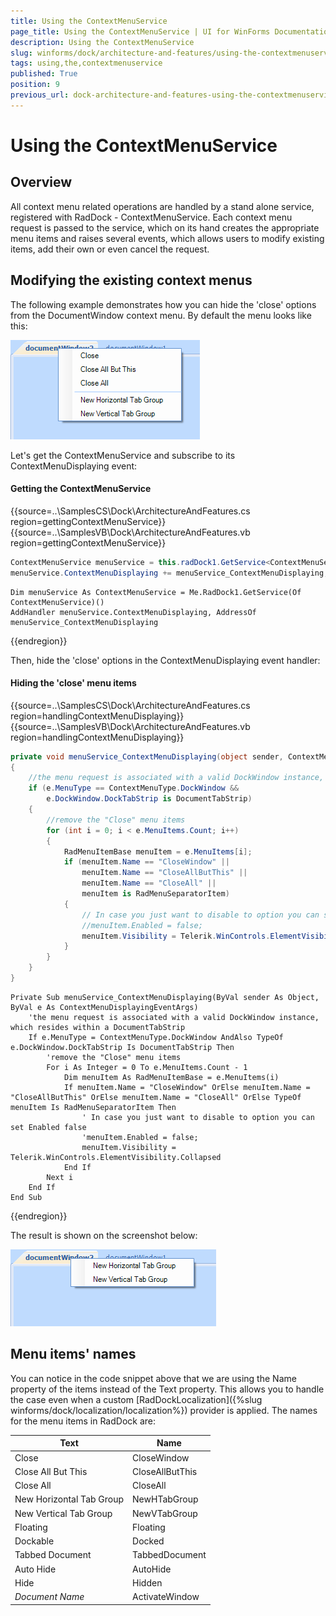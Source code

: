 ```yaml
---
title: Using the ContextMenuService
page_title: Using the ContextMenuService | UI for WinForms Documentation
description: Using the ContextMenuService
slug: winforms/dock/architecture-and-features/using-the-contextmenuservice
tags: using,the,contextmenuservice
published: True
position: 9
previous_url: dock-architecture-and-features-using-the-contextmenuservice
---
```


# Using the ContextMenuService
 
## Overview
 
All context menu related operations are handled by a stand alone service, registered with RadDock - ContextMenuService. Each context menu request is passed to the service, which on its hand creates the appropriate menu items and raises several events, which allows users to modify existing items, add their own or even cancel the request.
 
## Modifying the existing context menus
 

The following example demonstrates how you can hide the 'close' options from the DocumentWindow context menu. By default the menu looks like this:

![dock-architecture-and-features-using-the-contextmenuservice 001](images/dock-architecture-and-features-using-the-contextmenuservice001.png)

 
Let's get the ContextMenuService and subscribe to its ContextMenuDisplaying event:

#### Getting the ContextMenuService 

{{source=..\SamplesCS\Dock\ArchitectureAndFeatures.cs region=gettingContextMenuService}} 
{{source=..\SamplesVB\Dock\ArchitectureAndFeatures.vb region=gettingContextMenuService}} 

````C#
ContextMenuService menuService = this.radDock1.GetService<ContextMenuService>();
menuService.ContextMenuDisplaying += menuService_ContextMenuDisplaying;

````
````VB.NET
Dim menuService As ContextMenuService = Me.RadDock1.GetService(Of ContextMenuService)()
AddHandler menuService.ContextMenuDisplaying, AddressOf menuService_ContextMenuDisplaying

````

{{endregion}}  

Then, hide the 'close' options in the ContextMenuDisplaying event handler:

#### Hiding the 'close' menu items 

{{source=..\SamplesCS\Dock\ArchitectureAndFeatures.cs region=handlingContextMenuDisplaying}} 
{{source=..\SamplesVB\Dock\ArchitectureAndFeatures.vb region=handlingContextMenuDisplaying}} 

````C#
private void menuService_ContextMenuDisplaying(object sender, ContextMenuDisplayingEventArgs e)
{
    //the menu request is associated with a valid DockWindow instance, which resides within a DocumentTabStrip
    if (e.MenuType == ContextMenuType.DockWindow &&
        e.DockWindow.DockTabStrip is DocumentTabStrip)
    {
        //remove the "Close" menu items
        for (int i = 0; i < e.MenuItems.Count; i++)
        {
            RadMenuItemBase menuItem = e.MenuItems[i];
            if (menuItem.Name == "CloseWindow" ||
                menuItem.Name == "CloseAllButThis" ||
                menuItem.Name == "CloseAll" ||
                menuItem is RadMenuSeparatorItem)
            {
                // In case you just want to disable to option you can set Enabled false
                //menuItem.Enabled = false;
                menuItem.Visibility = Telerik.WinControls.ElementVisibility.Collapsed;
            }
        }
    }
}

````
````VB.NET
Private Sub menuService_ContextMenuDisplaying(ByVal sender As Object, ByVal e As ContextMenuDisplayingEventArgs)
    'the menu request is associated with a valid DockWindow instance, which resides within a DocumentTabStrip
    If e.MenuType = ContextMenuType.DockWindow AndAlso TypeOf e.DockWindow.DockTabStrip Is DocumentTabStrip Then
        'remove the "Close" menu items
        For i As Integer = 0 To e.MenuItems.Count - 1
            Dim menuItem As RadMenuItemBase = e.MenuItems(i)
            If menuItem.Name = "CloseWindow" OrElse menuItem.Name = "CloseAllButThis" OrElse menuItem.Name = "CloseAll" OrElse TypeOf menuItem Is RadMenuSeparatorItem Then
                ' In case you just want to disable to option you can set Enabled false
                'menuItem.Enabled = false;
                menuItem.Visibility = Telerik.WinControls.ElementVisibility.Collapsed
            End If
        Next i
    End If
End Sub

````

{{endregion}} 
 
The result is shown on the screenshot below:

![dock-architecture-and-features-using-the-contextmenuservice 002](images/dock-architecture-and-features-using-the-contextmenuservice002.png)
 
## Menu items' names 

You can notice in the code snippet above that we are using the Name property of the items instead of the Text property. This allows you to handle the case even when a custom [RadDockLocalization]({%slug winforms/dock/localization/localization%}) provider is applied. The names for the menu items in RadDock are:
 
| __Text__ | __Name__ |
|----|----|
|Close|CloseWindow|
|Close All But This|CloseAllButThis|
|Close All|CloseAll|
|New Horizontal Tab Group|NewHTabGroup|
|New Vertical Tab Group|NewVTabGroup|
|Floating|Floating|
|Dockable|Docked|
|Tabbed Document|TabbedDocument|
|Auto Hide|AutoHide|
|Hide|Hidden|
| *Document Name* |ActivateWindow|
